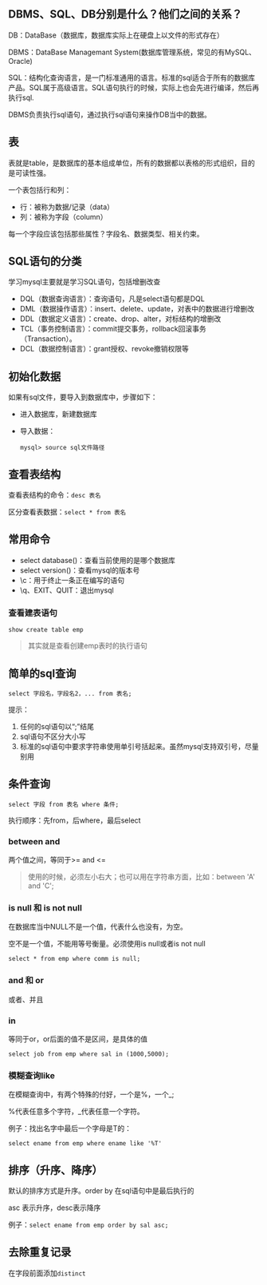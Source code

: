 ## DBMS、SQL、DB分别是什么？他们之间的关系？

DB：DataBase（数据库，数据库实际上在硬盘上以文件的形式存在）

DBMS：DataBase Managemant System(数据库管理系统，常见的有MySQL、Oracle)

SQL：结构化查询语言，是一门标准通用的语言。标准的sql适合于所有的数据库产品。SQL属于高级语言。SQL语句执行的时候，实际上也会先进行编译，然后再执行sql.

DBMS负责执行sql语句，通过执行sql语句来操作DB当中的数据。

## 表

表就是table，是数据库的基本组成单位，所有的数据都以表格的形式组织，目的是可读性强。

一个表包括行和列：

- 行：被称为数据/记录（data）
- 列：被称为字段（column）

每一个字段应该包括那些属性？字段名、数据类型、相关约束。

## SQL语句的分类

学习mysql主要就是学习SQL语句，包括增删改查

- DQL（数据查询语言）：查询语句，凡是select语句都是DQL
- DML（数据操作语言）：insert、delete、update，对表中的数据进行增删改
- DDL（数据定义语言）：create、drop、alter，对标结构的增删改
- TCL（事务控制语言）：commit提交事务，rollback回滚事务（Transaction）。
- DCL（数据控制语言）：grant授权、revoke撤销权限等

## 初始化数据

如果有sql文件，要导入到数据库中，步骤如下：

- 进入数据库，新建数据库

- 导入数据：

  `mysql> source sql文件路径`

## 查看表结构

查看表结构的命令：`desc 表名`

区分查看表数据：`select * from 表名`

## 常用命令

- select database()：查看当前使用的是哪个数据库
- select version()：查看mysql的版本号
- \c：用于终止一条正在编写的语句
- \q、EXIT、QUIT：退出mysql

### 查看建表语句

`show create table emp `

> 其实就是查看创建emp表时的执行语句

## 简单的sql查询

`select 字段名，字段名2，... from 表名;`

提示：

1. 任何的sql语句以“;”结尾
2. sql语句不区分大小写
3. 标准的sql语句中要求字符串使用单引号括起来。虽然mysql支持双引号，尽量别用

## 条件查询

`select 字段 from 表名 where 条件; `

执行顺序：先from，后where，最后select 

### between and 

两个值之间，等同于>= and <=

> 使用的时候，必须左小右大；也可以用在字符串方面，比如：between 'A' and 'C';

### is null 和 is not null

在数据库当中NULL不是一个值，代表什么也没有，为空。

空不是一个值，不能用等号衡量。必须使用is null或者is not null

`select * from emp where comm is null;`

### and 和 or 

或者、并且

### in

等同于or，or后面的值不是区间，是具体的值

`select job from emp where sal in (1000,5000);`

### 模糊查询like 

在模糊查询中，有两个特殊的付好，一个是%，一个_;

%代表任意多个字符，_代表任意一个字符。

例子：找出名字中最后一个字母是T的：

`select ename from emp where ename like '%T'`

## 排序（升序、降序）

默认的排序方式是升序。order by 在sql语句中是最后执行的

asc 表示升序，desc表示降序

例子：`select ename from emp order by sal asc; `

## 去除重复记录

在字段前面添加`distinct`

